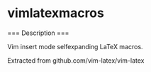 # vimlatexmacros

=== Description ===

Vim insert mode selfexpanding LaTeX macros.

Extracted from github.com/vim-latex/vim-latex
